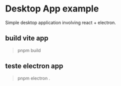 # Desktop App example

Simple desktop application involving react + electron.

## build vite app

> pnpm build

## teste electron app

> pnpm electron .
